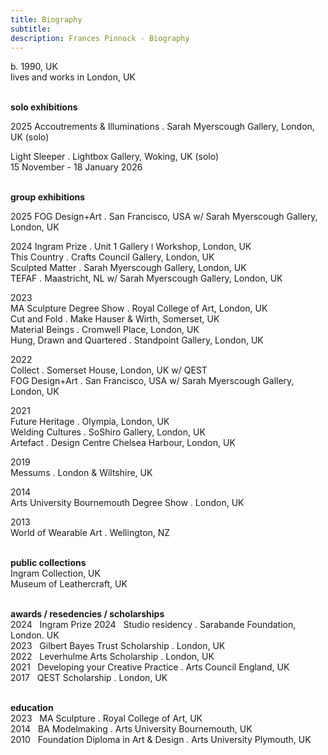 ```yaml
---
title: Biography
subtitle: 
description: Frances Pinnock - Biography
---
```

  
b. 1990, UK  
lives and works in London, UK  
<br />  
 

**solo exhibitions**  

2025
Accoutrements & Illuminations . Sarah Myerscough Gallery, London, UK (solo)  

Light Sleeper . Lightbox Gallery, Woking, UK (solo)  
15 November - 18 January 2026  
<br />  

**group exhibitions**  

2025
FOG Design+Art . San Francisco, USA w/ Sarah Myerscough Gallery, London, UK  

2024
Ingram Prize . Unit 1 Gallery ǀ Workshop, London, UK  
This Country . Crafts Council Gallery, London, UK  
Sculpted Matter . Sarah Myerscough Gallery, London, UK  
TEFAF . Maastricht, NL w/ Sarah Myerscough Gallery, London, UK  

2023  
MA Sculpture Degree Show . Royal College of Art, London, UK  
Cut and Fold . Make Hauser & Wirth, Somerset, UK  
Material Beings . Cromwell Place, London, UK  
Hung, Drawn and Quartered . Standpoint Gallery, London, UK  

2022  
Collect . Somerset House, London, UK  w/ QEST  
FOG Design+Art . San Francisco, USA w/ Sarah Myerscough Gallery, London, UK  

2021  
Future Heritage . Olympia, London, UK  
Welding Cultures . SoShiro Gallery, London, UK  
Artefact . Design Centre Chelsea Harbour, London, UK  

2019  
Messums . London & Wiltshire, UK  

2014  
Arts University Bournemouth Degree Show . London, UK  

2013  
World of Wearable Art . Wellington, NZ  
<br />  

**public collections**  
Ingram Collection, UK  
Museum of Leathercraft, UK  
<br />  

**awards / resedencies / scholarships**  
2024&nbsp;&nbsp;&nbsp;Ingram Prize
2024&nbsp;&nbsp;&nbsp;Studio residency . Sarabande Foundation, London. UK  
2023&nbsp;&nbsp;&nbsp;Gilbert Bayes Trust Scholarship . London, UK  
2022&nbsp;&nbsp;&nbsp;Leverhulme Arts Scholarship . London, UK  
2021&nbsp;&nbsp;&nbsp;Developing your Creative Practice . Arts Council England, UK  
2017&nbsp;&nbsp;&nbsp;QEST Scholarship . London, UK  
<br />  

**education**  
2023&nbsp;&nbsp;&nbsp;MA Sculpture . Royal College of Art, UK  
2014&nbsp;&nbsp;&nbsp;BA Modelmaking . Arts University Bournemouth, UK  
2010&nbsp;&nbsp;&nbsp;Foundation Diploma in Art & Design . Arts University Plymouth, UK  
<br />  






  










 



  










 











